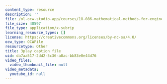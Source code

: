 ```yaml
---
content_type: resource
description: ''
file: /ol-ocw-studio-app/courses/18-086-mathematical-methods-for-engineers-ii-spring-2006/da7aa5172dd25c36a0acbb83e0e44d76_NEsObJTwDXI.vtt
file_size: 48597
file_type: application/x-subrip
learning_resource_types: []
license: https://creativecommons.org/licenses/by-nc-sa/4.0/
ocw_type: OCWFile
resourcetype: Other
title: 3play caption file
uid: da7aa517-2dd2-5c36-a0ac-bb83e0e44d76
video_files:
  video_thumbnail_file: null
video_metadata:
  youtube_id: null
---
```

